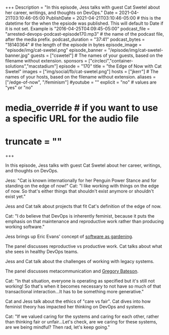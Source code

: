 +++
Description = "In this episode, Jess talks with guest Cat Swetel about her career, writings, and thoughts on DevOps."
Date = 2021-04-21T03:10:46-05:00
PublishDate = 2021-04-21T03:10:46-05:00 # this is the datetime for the when the epsiode was published. This will default to Date if it is not set. Example is "2016-04-25T04:09:45-05:00"
podcast_file = "arrested-devops-podcast-episode170.mp3" # the name of the podcast file, after the media prefix.
podcast_duration = "37:41"
podcast_bytes = "18140364" # the length of the episode in bytes
episode_image = "episode/img/cat-swetel.png"
episode_banner = "/episode/img/cat-swetel-banner.jpg"
guests = ["cswetel"] # The names of your guests, based on the filename without extension.
sponsors = ["circleci","container-solutions","macstadium"]
episode = "170"
title = "the Edge of Now with Cat Swetel"
images = ["img/social/fb/cat-swetel.png"]
hosts = ["jkerr"] # The names of your hosts, based on the filename without extension.
aliases = ["/edge-of-now", "/feminism"]
#youtube = ""
explicit = "no" # values are "yes" or "no"
# media_override # if you want to use a specific URL for the audio file
# truncate = ""
+++

In this episode, Jess talks with guest Cat Swetel about her career, writings, and thoughts on DevOps.

Jess: "Cat is known internationally for her Penguin Power Stance and for standing on the edge of now!"
Cat: "I like working with things on the edge of now. So that's either things that shouldn't exist anymore or shouldn't exist yet."

Jess and Cat talk about projects that fit Cat's definition of the edge of now.

Cat: "I do believe that DevOps is inherently feminist, because it puts the emphasis on that maintenance and reproductive work rather than producing working software."

Jess brings up Eric Evans' concept of [software as gardening](https://www.amazon.com/Domain-Driven-Design-Tackling-Complexity-Software/dp/0321125215).

The panel discusses reproductive vs productive work. Cat talks about what she sees in healthy DevOps teams.

Jess and Cat talk about the challenges of working with legacy systems.

The panel discusses metacommunication and [Gregory Bateson](https://www.amazon.com/Mind-Nature-Necessary-Gregory-Bateson/dp/0553345753).

Cat: "In that situation, everyone is operating as specified but it's still not working! So that's when it becomes necessary to not have so much of that transactional interaction...It has to be something more generative."

Cat and Jess talk about the ethics of "care vs fair". Cat dives into how feminist theory has impacted her thinking on DevOps and systems.

Cat: "If we valued caring for the systems and caring for each other, rather than thinking fair or unfair...Let's check, are we caring for these systems, are we being mindful? Then rad, let's keep going."
